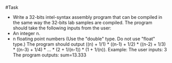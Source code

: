 #Task
* Write a 32-bits intel-syntax assembly program that can be compiled in the same way the 32-bits lab samples are compiled.
The program should take the following inputs from the user:
* An integer n.
* n floating point numbers (Use the "double" type. Do not use "float" type.)
The program should output ((n) + 1/1) * ((n-1) + 1/2) * ((n-2) + 1/3) * ((n-3) + 1/4) * ... * (2 + 1/(n-1)) * (1 + 1/(n)).
Example:
The user inputs: 3
The program outputs: sum=13.333

